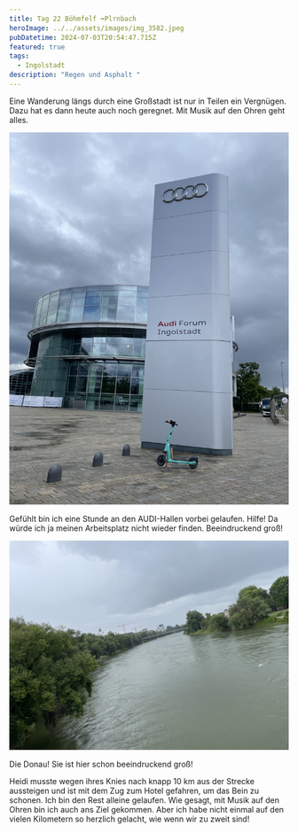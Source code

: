 ```yaml
---
title: Tag 22 Böhmfelf ➡️Plrnbach
heroImage: ../../assets/images/img_3582.jpeg
pubDatetime: 2024-07-03T20:54:47.715Z
featured: true
tags:
  - Ingolstadt
description: "Regen und Asphalt "
---
```

Eine Wanderung längs durch eine Großstadt ist nur in Teilen ein Vergnügen. Dazu hat es dann heute auch noch geregnet. Mit Musik auf den Ohren geht alles. 

![](../../assets/images/d9b6ed62-3ade-435f-9748-08c37fb80c24-9095-000001e9710fd1d6.jpeg)

Gefühlt bin ich eine Stunde an den AUDI-Hallen vorbei gelaufen. Hilfe! Da würde ich ja meinen Arbeitsplatz nicht wieder finden. Beeindruckend groß!

![](../../assets/images/994852a3-0d9c-4c4b-840e-cf23529addbd-9095-00000203e0574a9d.jpeg)

Die Donau! Sie ist hier schon beeindruckend groß!

Heidi musste wegen ihres Knies nach knapp 10 km aus der Strecke aussteigen und ist mit dem Zug zum Hotel gefahren, um das Bein zu schonen.  Ich bin den Rest alleine gelaufen. Wie gesagt, mit Musik auf den Ohren bin ich auch ans Ziel gekommen. Aber ich habe nicht einmal auf den vielen Kilometern so herzlich gelacht, wie wenn wir zu zweit sind!